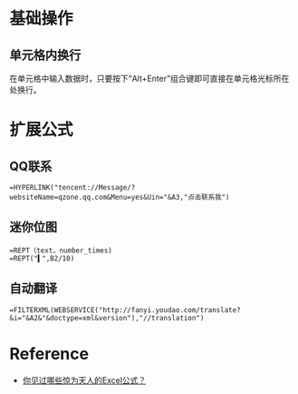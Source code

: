 # 基础操作

## 单元格内换行

在单元格中输入数据时，只要按下“Alt+Enter”组合键即可直接在单元格光标所在处换行。

# 扩展公式

## QQ联系
```excel
=HYPERLINK("tencent://Message/?websiteName=qzone.qq.com&Menu=yes&Uin="&A3,"点击联系我")
```

## 迷你位图
```excel
=REPT（text，number_times)
=REPT("▍",B2/10)
```

## 自动翻译
```excel
=FILTERXML(WEBSERVICE("http://fanyi.youdao.com/translate?&i="&A2&"&doctype=xml&version"),"//translation")
```

# Reference
- [你见过哪些惊为天人的Excel公式？](https://www.toutiao.com/i6535451547000635907/)